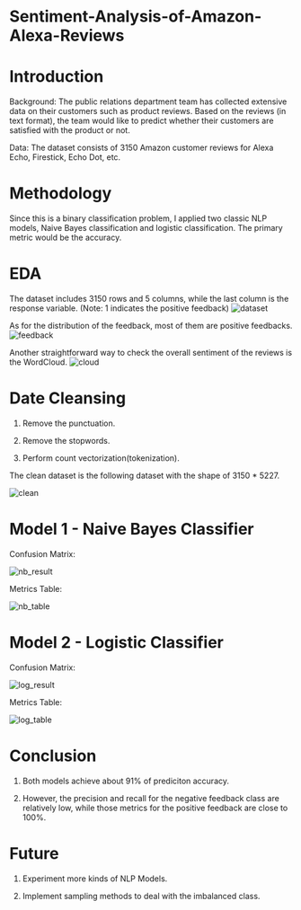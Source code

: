 # Sentiment-Analysis-of-Amazon-Alexa-Reviews

# Introduction
Background: The public relations department team has collected extensive data on their customers such as product reviews. Based on the reviews (in text format), the team would like to predict whether their customers are satisfied with the product or not. 

Data: The dataset consists of 3150 Amazon customer reviews for Alexa Echo, Firestick, Echo Dot, etc.

# Methodology
Since this is a binary classification problem, I applied two classic NLP models, Naive Bayes classification and logistic classification. The primary metric would be the accuracy.

# EDA

The dataset includes 3150 rows and 5 columns, while the last column is the response variable. (Note: 1 indicates the positive feedback)
![dataset](https://user-images.githubusercontent.com/64850893/104144804-c592e080-5392-11eb-8a1d-dcbf910bfe79.jpg)

As for the distribution of the feedback, most of them are positive feedbacks.
![feedback](https://user-images.githubusercontent.com/64850893/104144920-30dcb280-5393-11eb-9e34-ffa24da380e4.jpg)

Another straightforward way to check the overall sentiment of the reviews is the WordCloud.
![cloud](https://user-images.githubusercontent.com/64850893/104144939-3d610b00-5393-11eb-813f-ee133a9552ce.jpg)



# Date Cleansing
1. Remove the punctuation.  

2. Remove the stopwords.

3.  Perform count vectorization(tokenization). 

The clean dataset is the following dataset with the shape of 3150 * 5227.

![clean](https://user-images.githubusercontent.com/64850893/104145301-6930c080-5394-11eb-856f-965ce9caa6a0.jpg)


# Model 1 - Naive Bayes Classifier

Confusion Matrix:

![nb_result](https://user-images.githubusercontent.com/64850893/104147965-5fac5600-539e-11eb-87f3-5eadc58a780d.jpg)

Metrics Table:

![nb_table](https://user-images.githubusercontent.com/64850893/104147977-6c30ae80-539e-11eb-9bb1-8ccd746921fe.jpg)

# Model 2 - Logistic Classifier

Confusion Matrix:

![log_result](https://user-images.githubusercontent.com/64850893/104147998-7c488e00-539e-11eb-9578-d7f896be6533.jpg)

Metrics Table:

![log_table](https://user-images.githubusercontent.com/64850893/104148004-84a0c900-539e-11eb-8859-6ebc84ab82a7.jpg)

# Conclusion

1. Both models achieve about 91% of prediciton accuracy.

2. However, the precision and recall for the negative feedback class are relatively low, while those metrics for the positive feedback are close to 100%.

# Future

1. Experiment more kinds of NLP Models.

2. Implement sampling methods to deal with the imbalanced class.

